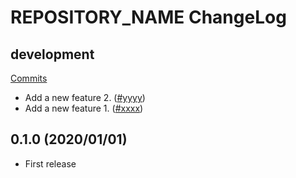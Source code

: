 # REPOSITORY_NAME ChangeLog

## development

[Commits](https://github.com/HKey/REPOSITORY_NAME/compare/0.1.0...master)

- Add a new feature 2. ([#yyyy](https://github.com/HKey/REPOSITORY_NAME/pull/yyyy))
- Add a new feature 1. ([#xxxx](https://github.com/HKey/REPOSITORY_NAME/pull/xxxx))

## 0.1.0 (2020/01/01)

- First release
